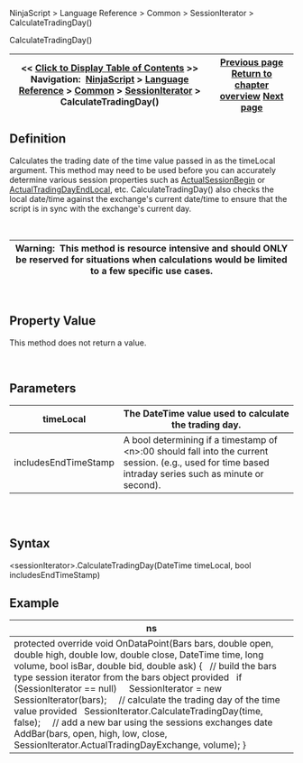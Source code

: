 ﻿


NinjaScript \> Language Reference \> Common \> SessionIterator \> CalculateTradingDay()






















CalculateTradingDay()







| \<\< [Click to Display Table of Contents](calculatetradingday.md) \>\> **Navigation:**     [NinjaScript](ninjascript-1.md) \> [Language Reference](language_reference_wip-1.md) \> [Common](common-1.md) \> [SessionIterator](sessioniterator-1.md) \> CalculateTradingDay() | [Previous page](actualtradingdayexchange-1.md) [Return to chapter overview](sessioniterator-1.md) [Next page](getnextsession-1.md) |
| --- | --- |











## Definition


Calculates the trading date of the time value passed in as the timeLocal argument. This method may need to be used before you can accurately determine various session properties such as [ActualSessionBegin](actualsessionbegin-1.md) or [ActualTradingDayEndLocal](actualtradingdayendlocal-1.md), etc. CalculateTradingDay() also checks the local date/time against the exchange's current date/time to ensure that the script is in sync with the exchange's current day.


 




| Warning:  This method is resource intensive and should ONLY be reserved for situations when calculations would be limited to a few specific use cases. |
| --- |



 


## 


## Property Value


This method does not return a value.


 


## Parameters




| timeLocal | The DateTime value used to calculate the trading day. |
| --- | --- |
| includesEndTimeStamp | A bool determining if a timestamp of \<n\>:00 should fall into the current session. (e.g., used for time based intraday series such as minute or second). |



## 


 


## Syntax


\<sessionIterator\>.CalculateTradingDay(DateTime timeLocal, bool includesEndTimeStamp)


## 


## Example




| ns |
| --- |
| protected override void OnDataPoint(Bars bars, double open, double high, double low, double close, DateTime time, long volume, bool isBar, double bid, double ask) {    // build the bars type session iterator from the bars object provided    if (SessionIterator \=\= null)      SessionIterator \= new SessionIterator(bars);      // calculate the trading day of the time value provided    SessionIterator.CalculateTradingDay(time, false);      // add a new bar using the sessions exchanges date    AddBar(bars, open, high, low, close, SessionIterator.ActualTradingDayExchange, volume); } |









